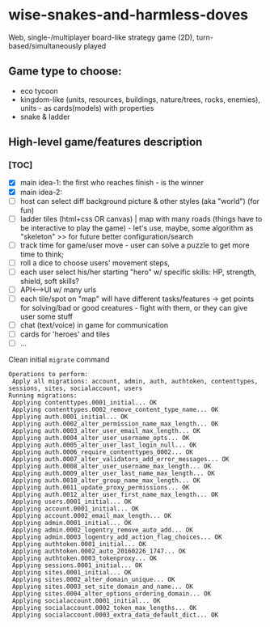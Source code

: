 # wise-snakes-and-harmless-doves
Web, single-/multiplayer board-like strategy game (2D), turn-based/simultaneously played

## Game type to choose:
- eco tycoon
- kingdom-like (units, resources, buildings, nature/trees, rocks, enemies), units - as cards(models) with properties
- snake & ladder

## High-level game/features description
### [TOC]
- [x] main idea-1: the first who reaches finish - is the winner
- [x] main idea-2:
- [ ] host can select diff background picture & other styles (aka "world") (for fun)
- [ ] ladder tiles (html+css OR canvas) | map with many roads (things have to be interactive to play the game) - let's use, maybe, some algorithm as "skeleton" >> for future better configuration/search
- [ ] track time for game/user move - user can solve a puzzle to get more time to think;
- [ ] roll a dice to choose users' movement steps,
- [ ] each user select his/her starting "hero" w/ specific skills: HP, strength, shield, soft skills?
- [ ] API<-->UI w/ many urls
- [ ] each tile/spot on "map" will have different tasks/features -> get points for solving/bad or good creatures - fight with them, or they can give user some stuff
- [ ] chat (text/voice) in game for communication
- [ ] cards for 'heroes' and tiles
- [ ] ...

 Clean initial `migrate` command
 ```shell
Operations to perform:
  Apply all migrations: account, admin, auth, authtoken, contenttypes, sessions, sites, socialaccount, users
Running migrations:
  Applying contenttypes.0001_initial... OK
  Applying contenttypes.0002_remove_content_type_name... OK
  Applying auth.0001_initial... OK
  Applying auth.0002_alter_permission_name_max_length... OK
  Applying auth.0003_alter_user_email_max_length... OK
  Applying auth.0004_alter_user_username_opts... OK
  Applying auth.0005_alter_user_last_login_null... OK
  Applying auth.0006_require_contenttypes_0002... OK
  Applying auth.0007_alter_validators_add_error_messages... OK
  Applying auth.0008_alter_user_username_max_length... OK
  Applying auth.0009_alter_user_last_name_max_length... OK
  Applying auth.0010_alter_group_name_max_length... OK
  Applying auth.0011_update_proxy_permissions... OK
  Applying auth.0012_alter_user_first_name_max_length... OK
  Applying users.0001_initial... OK
  Applying account.0001_initial... OK
  Applying account.0002_email_max_length... OK
  Applying admin.0001_initial... OK
  Applying admin.0002_logentry_remove_auto_add... OK
  Applying admin.0003_logentry_add_action_flag_choices... OK
  Applying authtoken.0001_initial... OK
  Applying authtoken.0002_auto_20160226_1747... OK
  Applying authtoken.0003_tokenproxy... OK
  Applying sessions.0001_initial... OK
  Applying sites.0001_initial... OK
  Applying sites.0002_alter_domain_unique... OK
  Applying sites.0003_set_site_domain_and_name... OK
  Applying sites.0004_alter_options_ordering_domain... OK
  Applying socialaccount.0001_initial... OK
  Applying socialaccount.0002_token_max_lengths... OK
  Applying socialaccount.0003_extra_data_default_dict... OK

```
